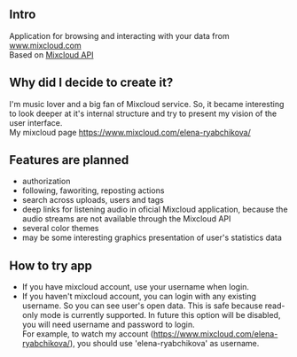 ## Intro
Application for browsing and interacting with your data from www.mixcloud.com  
Based on [Mixcloud API](https://www.mixcloud.com/developers/)

## Why did I decide to create it?
I'm music lover and a big fan of Mixcloud service. So, it became interesting to look deeper at it's internal structure and try to present my vision of the user interface.  
My mixcloud page https://www.mixcloud.com/elena-ryabchikova/

## Features are planned
- authorization
- following, faworiting, reposting actions
- search across uploads, users and tags
- deep links for listening audio in oficial Mixcloud application, because the audio streams are not available through the Mixcloud API
- several color themes
- may be some interesting graphics presentation of user's statistics data

## How to try app
- If you have mixcloud account, use your username when login.
- If you haven't  mixcloud account, you can login with any existing username. So you can see user's open data. This is safe because read-only mode is currently supported. In future this option will be disabled, you will need username and password to login.  
   For example, to watch my account  (https://www.mixcloud.com/elena-ryabchikova/), you should use 'elena-ryabchikova' as username.
